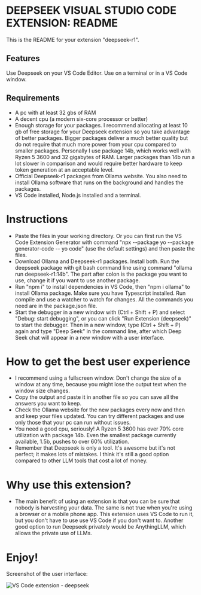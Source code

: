 # DEEPSEEK VISUAL STUDIO CODE EXTENSION: README

This is the README for your extension "deepseek-r1". 

## Features

Use Deepseek on your VS Code Editor. Use on a terminal or in a VS Code window.

## Requirements

* A pc with at least 32 gbs of RAM
* A decent cpu (a modern six-core processor or better)
* Enough storage for your packages. I recommend allocating at least 10 gb of free storage for your Deepseek extension so you take advantage of better packages. Bigger packages deliver a much better quality but do not require that much more power from your cpu compared to smaller packages. Personally I use package 14b, which works well with Ryzen 5 3600 and 32 gigabytes of RAM. Larger packages than 14b run a lot slower in comparison and would require better hardware to keep token generation at an acceptable level.
* Official Deepseek-r1 packages from Ollama website. You also need to install Ollama software that runs on the background and handles the packages.
* VS Code installed, Node.js installed and a terminal.

# Instructions


* Paste the files in your working directory. Or you can first run the VS Code Extension Generator with command "npx --package yo --package generator-code -- yo code" (use the default settings) and then paste the files.
* Download Ollama and Deepseek-r1 packages. Install both. Run the deepseek package with git bash command line using command "ollama run deepseek-r1:14b". The part after colon is the package you want to use, change it if you want to use another package.
* Run "npm i" to install dependencies in VS Code, then "npm i ollama" to install Ollama package. Make sure you have Typescript installed. Run compile and use a watcher to watch for changes. All the commands you need are in the package.json file.
* Start the debugger in a new window with (Ctrl + Shift + P) and select "Debug: start debugging", or you can click "Run Extension (deepseek)" to start the debugger. Then in a new window, type (Ctrl + Shift + P) again and type "Deep Seek" in the command line, after which Deep Seek chat will appear in a new window with a user interface.

# How to get the best user experience

* I recommend using a fullscreen window. Don't change the size of a window at any time, because you might lose the output text when the window size changes.
* Copy the output and paste it in another file so you can save all the answers you want to keep.
* Check the Ollama website for the new packages every now and then and keep your files updated. You can try different packages and use only those that your pc can run without issues.
* You need a good cpu, seriously! A Ryzen 5 3600 has over 70% core utilization with package 14b. Even the smallest package currently available, 1.5b, pushes to over 60% utilization.
* Remember that Deepseek is only a tool. It's awesome but it's not perfect; it makes lots of mistakes. I think it's still a good option compared to other LLM tools that cost a lot of money.

# Why use this extension?

* The main benefit of using an extension is that you can be sure that nobody is harvesting your data. The same is not true when you're using a browser or a mobile phone app. This extension uses VS Code to run it, but you don't have to use use VS Code if you don't want to. Another good option to run Deepseek privately would be AnythingLLM, which allows the private use of LLMs.
  
# Enjoy!

Screenshot of the user interface:

![VS Code extension - deepseek](https://github.com/user-attachments/assets/733fb973-d300-4229-af54-bceee8269d1d)

